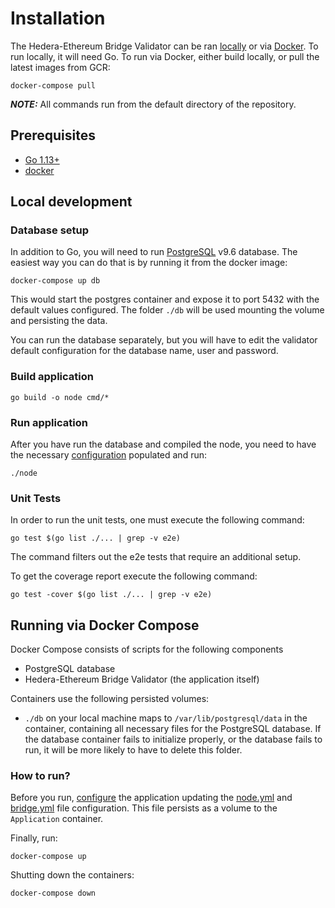 # Installation

The Hedera-Ethereum Bridge Validator can be ran [locally](#local-development) or via [Docker](#running-via-docker-compose).
To run locally, it will need Go. To run via Docker, either build locally, or pull the latest images from GCR:

```
docker-compose pull
```

**_NOTE:_** All commands run from the default directory of the repository.

## Prerequisites
- [Go 1.13+](https://golang.org/doc/install)
- [docker](https://docs.docker.com/install/)

## Local development

### Database setup

In addition to Go, you will need to run [PostgreSQL](https://postgresql.org) v9.6 database. The easiest way you can do that is by running it from the docker image:

```shell
docker-compose up db
```

This would start the postgres container and expose it to port 5432 with the default values configured.
The folder `./db` will be used mounting the volume and persisting the data.

You can run the database separately, but you will have to edit the validator default configuration for the database name, user and password.

### Build application

```shell
go build -o node cmd/*
```

### Run application

After you have run the database and compiled the node, you need to have the necessary [configuration](configuration.md) populated and run:
```shell
./node
```

### Unit Tests
In order to run the unit tests, one must execute the following command:
```shell
go test $(go list ./... | grep -v e2e)
```
The command filters out the e2e tests that require an additional setup.

To get the coverage report execute the following command:
```shell
go test -cover $(go list ./... | grep -v e2e)
```

## Running via Docker Compose

Docker Compose consists of scripts for the following components
 - PostgreSQL database
 - Hedera-Ethereum Bridge Validator (the application itself)
 
Containers use the following persisted volumes:
 - `./db` on your local machine maps to `/var/lib/postgresql/data` in the container, containing all necessary files
   for the PostgreSQL database. If the database container fails to initialize properly, or the database fails to run,
   it will be more likely to have to delete this folder. 
   
### How to run?

Before you run, [configure](configuration.md) the application updating the [node.yml](../node.yml) and [bridge.yml](../bridge.yml) file configuration. 
This file persists as a volume to the `Application` container.

Finally, run:
```shell
docker-compose up
```

Shutting down the containers:
```shell
docker-compose down
```
